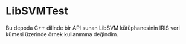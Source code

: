 # LibSVMTest

Bu depoda C++ dilinde bir API sunan LibSVM kütüphanesinin IRIS veri kümesi üzerinde örnek kullanımına değindim.
